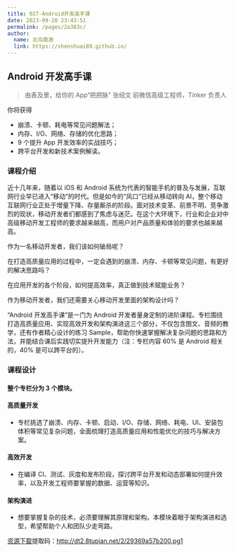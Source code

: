 ```yaml
---
title: 027-Android开发高手课
date: 2023-09-20 23:43:51
permalink: /pages/2a383c/
author:
  name: 北鸟南游
  link: https://shenshuai89.github.io/
---
```


## Android 开发高手课

> 由表及里，给你的 App“把把脉”
> 张绍文 前微信高级工程师，Tinker 负责人

你将获得

- 崩溃、卡顿、耗电等常见问题解法；
- 内存、I/O、网络、存储的优化思路；
- 9 个提升 App 开发效率的实战技巧；
- 跨平台开发和新技术案例解读。

### 课程介绍

近十几年来，随着以 iOS 和 Android 系统为代表的智能手机的普及与发展，互联网行业早已进入“移动”的时代。但是如今的“风口”已经从移动转向 AI，整个移动互联网行业正处于增量下降、存量厮杀的阶段。面对技术变革、前景不明、竞争激烈的现状，移动开发者们都感到了焦虑与迷茫。在这个大环境下，行业和企业对中高级移动开发工程师的要求越来越高，而用户对产品质量和体验的要求也越来越高。

作为一名移动开发者，我们该如何破局呢？

在打造高质量应用的过程中，一定会遇到的崩溃、内存、卡顿等常见问题，有更好的解决思路吗？

在应用开发的各个阶段，如何提高效率，真正做到技术赋能业务？

作为移动开发者，我们还需要关心移动开发里面的架构设计吗？

“Android 开发高手课”是一门为 Android 开发者量身定制的进阶课程。专栏围绕打造高质量应用、实现高效开发和架构演进这三个部分，不仅包含图文、音频的教学，还有作者精心设计的练习 Sample，帮助你快速掌握解决复杂问题的思路和方法，并能结合课后实践切实提升开发能力（注：专栏内容 60% 是 Android 相关的，40% 是可以跨平台的）。

### 课程设计

#### 整个专栏分为 3 个模块。

#### 高质量开发

- 专栏挑选了崩溃、内存、卡顿、启动、I/O、存储、网络、耗电、UI、安装包体积等常见复杂问题，全面梳理打造高质量应用和性能优化的技巧与解决方案。

#### 高效开发

- 在编译 CI、测试、灰度和发布阶段，探讨跨平台开发和动态部署如何提升效率，以及开发工程师要掌握的数据、运营等知识。

#### 架构演进

- 想要掌握复杂的技术，必须要理解其原理和架构。本模块着眼于架构演进和选型，希望帮助个人和团队少走弯路。

[资源下载](https://pan.baidu.com/s/13kfL7PYNt2Eaf4cktK7C1Q)提取码：http://dt2.8tupian.net/2/29369a57b200.pg1
